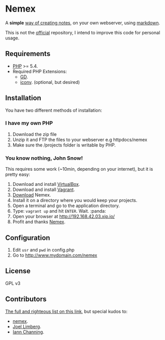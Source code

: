 # Nemex

A **simple** [way of creating notes][4], on your own webserver,
using [markdown](http://daringfireball.net/projects/markdown/).

This is not the [official][3] repository, I intend to improve
this code for personal usage.

## Requirements

- [PHP](http://php.net) >= 5.4.
- Required PHP Extensions:
    - [GD](http://br2.php.net/manual/en/book.image.php).
    - [iconv](http://br1.php.net/manual/en/book.iconv.php). (optional, but desired)

## Installation

You have two different methods of installation:

### I have my own PHP

1. Download the zip file
2. Unzip it and FTP the files to your webserver e.g httpdocs/nemex
3. Make sure the /projects folder is writable by PHP.

### You know nothing, John Snow!

This requires some work (~10min, depending on your internet), but it is pretty
easy:

1. Download and install [VirtualBox](http://www.virtualbox.org/).
2. Download and install [Vagrant](http://www.vagrantup.com/downloads).
3. [Download](https://github.com/augustohp/nemex/archive/master.zip) Nemex.
4. Install it on a directory where you would keep your projects.
5. Open a terminal and go to the application directory.
6. Type: `vagrant up` and hit `ENTER`. Wait. :panda:
7. Open your browser at http://192.168.42.03.xip.io/
8. Profit and thanks [Nemex][2].

## Configuration

1. Edit `usr` and `pwd` in config.php
1. Go to <http://www.mydomain.com/nemex>

## License

GPL v3

## Contributors

[The full and righteous list on this link][1], but special kudos to:

- [nemex][2].
- [Joel Limberg](https://github.com/joellimberg/nemex).
- [Iann Channing](https://github.com/ianchanning/nemex).

[1]: https://github.com/augustohp/nemex/graphs/contributors
[2]: https://twitter.com/nemex_io
[3]: http://nemex.io
[4]: https://vimeo.com/102683209
